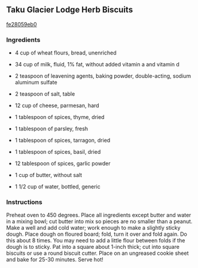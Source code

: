 ## Taku Glacier Lodge Herb Biscuits

[fe28059eb0](http://www.food.com/recipe/taku-glacier-lodge-herb-biscuits-231707)

### Ingredients

 - 4 cup of wheat flours, bread, unenriched

 - 34 cup of milk, fluid, 1% fat, without added vitamin a and vitamin d

 - 2 teaspoon of leavening agents, baking powder, double-acting, sodium aluminum sulfate

 - 2 teaspoon of salt, table

 - 12 cup of cheese, parmesan, hard

 - 1 tablespoon of spices, thyme, dried

 - 1 tablespoon of parsley, fresh

 - 1 tablespoon of spices, tarragon, dried

 - 1 tablespoon of spices, basil, dried

 - 12 tablespoon of spices, garlic powder

 - 1 cup of butter, without salt

 - 1 1/2 cup of water, bottled, generic

### Instructions

Preheat oven to 450 degrees. Place all ingredients except butter and water in a mixing bowl; cut butter into mix so pieces are no smaller than a peanut. Make a well and add cold water; work enough to make a slightly sticky dough. Place dough on floured board; fold, turn it over and fold again. Do this about 8 times. You may need to add a little flour between folds if the dough is to sticky. Pat into a square about 1-inch thick; cut into square biscuits or use a round biscuit cutter. Place on an ungreased cookie sheet and bake for 25-30 minutes. Serve hot!